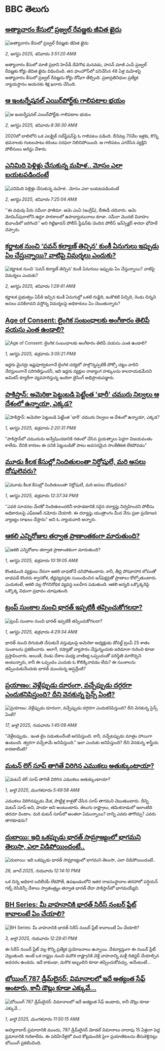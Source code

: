 # BBC తెలుగు## [అత్యాచారం కేసులో ప్రజ్వల్ రేవణ్ణకు జీవిత ఖైదు](https://www.bbc.com/telugu/articles/c2kz55qp9p0o?at_medium=RSS&at_campaign=rss?at_campaign=githubrss)![అత్యాచారం కేసులో ప్రజ్వల్ రేవణ్ణకు జీవిత ఖైదు](https://ichef.bbci.co.uk/ace/ws/240/cpsprodpb/f873/live/8f400650-6f50-11f0-b725-9f7a62d4f799.jpg)_2, ఆగస్టు 2025, శనివారం 3:51:20 AMకి_అత్యాచారం కేసులో మాజీ ప్రధాని హెచ్‌డీ దేవెగౌడ మనవడు, హసన్ మాజీ ఎంపీ ప్రజ్వల్ రేవణ్ణకు కోర్టు జీవిత ఖైదు విధించింది. తన ఫాంహౌస్‌లో పనిచేసిన 48 ఏళ్ల మహిళపై అత్యాచారం కేసులో ప్రజ్వల్ రేవణ్ణను కోర్టు దోషిగా తేల్చింది. ప్రజాప్రతినిధుల ప్రత్యేక న్యాయస్థానం ఆయనకు శిక్ష ఖరారు చేసింది.## [ఆ ఇంటర్నేషనల్ ఎయిర్‌పోర్ట్‌కు గాలిపటాల భయం](https://www.bbc.com/telugu/articles/ckge75dyky4o?at_medium=RSS&at_campaign=rss?at_campaign=githubrss)![ఆ ఇంటర్నేషనల్ ఎయిర్‌పోర్ట్‌కు గాలిపటాల భయం](https://ichef.bbci.co.uk/ace/ws/240/cpsprodpb/ab6e/live/0d446470-6f78-11f0-af4d-cdbfa120f15a.jpg)_2, ఆగస్టు 2025, శనివారం 8:36:30 AMకి_2020లో బాలిలోని ఒక ఎలక్ట్రిక్ సబ్‌స్టేషన్‌పై ఓ గాలిపటం పడింది. దీనివల్ల 70వేల ఇళ్లకు, కొన్ని భవనాలకు గంటలపాటు కరెంటు సరఫరా నిలిచిపోయింది. ఆ గాలిపటం ఎగరేసిన వ్యక్తిని పోలీసులు అరెస్టు చేశారు.## [ఎనిమిది పెళ్లిళ్లు చేసుకున్న మహిళ.. మోసం ఎలా బయటపడిందంటే](https://www.bbc.com/telugu/articles/cdrkyx84y34o?at_medium=RSS&at_campaign=rss?at_campaign=githubrss)![ఎనిమిది పెళ్లిళ్లు చేసుకున్న మహిళ.. మోసం ఎలా బయటపడిందంటే](https://ichef.bbci.co.uk/ace/ws/240/cpsprodpb/7b8f/live/0402b1a0-6f69-11f0-9dca-338471bae23f.jpg)_2, ఆగస్టు 2025, శనివారం 7:25:04 AMకి_''ఈ వధువు పేరు సమీరా ఫాతిమా. ఆమె ఎంఏ (ఇంగ్లీష్), బీఈడీ చదివారు. ఆమె మోమిన్‌పురాలోని ఉర్దూ పాఠశాలలో ఉపాధ్యాయురాలు కూడా. సమీరా మొదటి వివాహం భివాండిలో జరిగింది'' అని గిట్టిఖాదన్ పోలీస్ స్టేషన్‌కు చెందిన పోలీస్ ఇన్‌స్పెక్టర్ శారదా భోపాలే చెప్పారు.## [కర్ణాటక నుంచి ‘పవన్ కల్యాణ్ తెచ్చిన’ కుంకీ ఏనుగులు ఇప్పుడు ఏం చేస్తున్నాయి? వాటిపై విమర్శలు ఎందుకు?](https://www.bbc.com/telugu/articles/ckgl37l63v1o?at_medium=RSS&at_campaign=rss?at_campaign=githubrss)![కర్ణాటక నుంచి ‘పవన్ కల్యాణ్ తెచ్చిన’ కుంకీ ఏనుగులు ఇప్పుడు ఏం చేస్తున్నాయి? వాటిపై విమర్శలు ఎందుకు?](https://ichef.bbci.co.uk/ace/ws/240/cpsprodpb/04f7/live/016e0a00-6eda-11f0-89ea-4d6f9851f623.jpg)_2, ఆగస్టు 2025, శనివారం 1:29:41 AMకి_కర్ణాటక ప్రభుత్వం ఏపీకి ఇచ్చిన కుంకీ ఏనుగుల్లో ఒకటి గుడ్డిది, ఇంకొకటి పిచ్చిది, రెండు చిన్నవి అసలు పనికిరావని వస్తోన్న విమర్శలపై అధికారులు ఏం చెబుతున్నారు?## [Age of Consent: లైంగిక సంబంధాలకు అంగీకారం తెలిపే వయసు ఎంత ఉండాలి?](https://www.bbc.com/telugu/articles/crr2w4qy4n5o?at_medium=RSS&at_campaign=rss?at_campaign=githubrss)![Age of Consent: లైంగిక సంబంధాలకు అంగీకారం తెలిపే వయసు ఎంత ఉండాలి?](https://ichef.bbci.co.uk/ace/standard/240/cpsprodpb/3b8d/live/aa082060-6ee9-11f0-89ea-4d6f9851f623.jpg)_1, ఆగస్టు 2025, శుక్రవారం 3:05:21 PMకి_ఇద్దరు మైనర్లు ఇష్టపూర్వకంగానే లైంగిక చర్యలో పాల్గొన్నప్పటికీ పోక్సో చట్టం వారిని నేరస్తులుగానే పరిగణిస్తుందనీ, ఇది ఇద్దరు వ్యక్తుల రాజ్యాంగ హక్కులను కాలరాయడమేనని అమికస్ క్యూరీగా వ్యవహరిస్తున్న ఇందిరా జైసింగ్ అభిప్రాయపడ్డారు.## [పాకిస్తాన్‌: అమెరికా పెట్టుబడి పెట్టేంత  'భారీ’ చమురు నిల్వలు ఆ దేశంలో ఉన్నాయా, ఎక్కడ? ](https://www.bbc.com/telugu/articles/cdrk0v27n07o?at_medium=RSS&at_campaign=rss?at_campaign=githubrss)![పాకిస్తాన్‌: అమెరికా పెట్టుబడి పెట్టేంత  'భారీ’ చమురు నిల్వలు ఆ దేశంలో ఉన్నాయా, ఎక్కడ? ](https://ichef.bbci.co.uk/ace/ws/240/cpsprodpb/e976/live/36212480-6ed0-11f0-b172-55e938a4abab.jpg)_1, ఆగస్టు 2025, శుక్రవారం 2:20:31 PMకి_"పాకిస్తాన్‌లో చమురును అన్వేషించడానికి గతంలో చేసిన ప్రయత్నాలు పెద్దగా విజయవంతం కాలేదు. దీనికి కారణం ఈ పనికి పెట్టుబడితో పాటు అవసరమైన సాంకేతికత లేకపోవడం"## [మూడు కీలక కేసుల్లో నిందితులంతా నిర్దోషులే, మరి అసలు దోషులెవరు?](https://www.bbc.com/telugu/articles/c5ypdx3j861o?at_medium=RSS&at_campaign=rss?at_campaign=githubrss)![మూడు కీలక కేసుల్లో నిందితులంతా నిర్దోషులే, మరి అసలు దోషులెవరు?](https://ichef.bbci.co.uk/ace/ws/240/cpsprodpb/7652/live/1230c5c0-6ea9-11f0-a8f2-eba5f5937655.jpg)_1, ఆగస్టు 2025, శుక్రవారం 12:37:34 PMకి_‘‘ఎవరి సూచనల మేరకో నిందితులందరినీ కాపాడటానికి సరైన దర్యాప్తు నిర్వహించని పోలీసు అధికారులపై ఎఫ్ఐఆర్ నమోదు చేయాలి. ఈ దర్యాప్తు యంత్రాంగం మీద  నేను ప్రజా ప్రయోజన వ్యాజ్యం దాఖలు చేస్తాను" అని ఓ న్యాయవాది అన్నారు.## [ఆకలి ఎన్నిరోజుల తర్వాత ప్రాణాంతకంగా మారుతుంది?](https://www.bbc.com/telugu/articles/c4g6xr9kw5eo?at_medium=RSS&at_campaign=rss?at_campaign=githubrss)![ఆకలి ఎన్నిరోజుల తర్వాత ప్రాణాంతకంగా మారుతుంది?](https://ichef.bbci.co.uk/ace/ws/240/cpsprodpb/e485/live/93063fe0-6ebd-11f0-af20-030418be2ca5.jpg)_1, ఆగస్టు 2025, శుక్రవారం 10:19:05 AMకి_కొంతమంది వ్యక్తులు నేరుగా ఆకలి బాధతోనే చనిపోతుంటారు. కానీ, తీవ్ర పోషకాహార లోపంతో బాధపడే కొందరు శ్వాసకోశ, జీర్ణవ్యవస్థకు సంబంధించిన ఇన్‌ఫెక్షన్లతో ప్రాణాలు కోల్పోతుంటారు. ఎందుకంటే, ఆకలి వల్ల రోగనిరోధక వ్యవస్థ బలహీన పడుతుంది. ఆకలి అన్నది ఒక్కొక్కరిపై ఒక్కొక్క విధంగా ప్రభావం చూపుతుంది.## [ట్రంప్ సుంకాల నుంచి భారత్ ఇప్పటికీ తప్పించుకోగలదా?](https://www.bbc.com/telugu/articles/c201exv7ydjo?at_medium=RSS&at_campaign=rss?at_campaign=githubrss)![ట్రంప్ సుంకాల నుంచి భారత్ ఇప్పటికీ తప్పించుకోగలదా?](https://ichef.bbci.co.uk/ace/ws/240/cpsprodpb/dcf0/live/007e6700-6e23-11f0-91e6-fdb094521f8b.jpg)_1, ఆగస్టు 2025, శుక్రవారం 4:29:34 AMకి_భారత్ నుంచి దిగుమతి చేసుకునే వస్తువులపై అమెరికా అధ్యక్షుడు డోనల్డ్ ట్రంప్ 25 శాతం సుంకాలను ప్రకటించారు. అలాగే, రష్యాతో వ్యాపారం చేస్తున్నందుకు జరిమానా గురించి కూడా ప్రస్తావించారు. అయితే, రెండు దేశాల మధ్య వాణిజ్య ఒప్పందంతో పరిస్థితి మారొచ్చని అంటున్నారు, కానీ ఈ ఒప్పందం ఎందుకు ఓ కొలిక్కిరావడం లేదు? ఈ సుంకాలను తప్పించుకునేందుకు భారత్ ముందున్న ఆప్షన్లేంటి?## [ప్రయాణం: వెళ్లేప్పుడు దూరంగా, వచ్చేప్పుడు దగ్గరగా ఎందుకనిపిస్తుంది? దీని వెనకున్న సైన్స్ ఏంటి?](https://www.bbc.com/telugu/articles/c0l4y727n1jo?at_medium=RSS&at_campaign=rss?at_campaign=githubrss)![ప్రయాణం: వెళ్లేప్పుడు దూరంగా, వచ్చేప్పుడు దగ్గరగా ఎందుకనిపిస్తుంది? దీని వెనకున్న సైన్స్ ఏంటి?](https://ichef.bbci.co.uk/ace/ws/240/cpsprodpb/054c/live/6957c010-62b0-11f0-8e78-11023c48a856.png)_17, జులై 2025, గురువారం 1:45:09 AMకి_"వెళ్లేటప్పుడు.. ఇంత టైం పడుతుందేంటి అనిపిస్తుంది. కానీ, వచ్చేటప్పుడు మాత్రం హాయిగా ఉంటుంది. త్వరగా వచ్చేశామే అనిపిస్తుంది." ఇలా ఎందుకు అనిపిస్తుంది? దీని వెనకున్న శాస్త్రీయ కారణాలేంటి?## [మటన్ లెగ్ సూప్ తాగితే విరిగిన ఎముకలు అతుక్కుంటాయా?](https://www.bbc.com/telugu/articles/c0l4g92j8kzo?at_medium=RSS&at_campaign=rss?at_campaign=githubrss)![మటన్ లెగ్ సూప్ తాగితే విరిగిన ఎముకలు అతుక్కుంటాయా?](https://ichef.bbci.co.uk/ace/ws/240/cpsprodpb/b31e/live/cce532c0-6d41-11f0-9462-bb509dc78127.jpg)_1, జులై 2025, మంగళవారం 5:49:58 AMకి_ఎముకలు విరిగినప్పుడు మేక, పొట్టేళ్ల కాళ్లతో చేసిన సూప్ తాగమని చెబుతుంటారు. దీన్ని మటన్ సూప్ అని, పాయా అని అంటుంటారు. తెలుగు రాష్ట్రాలు, తమిళనాడులో ఇలాంటిది తరచూ వింటాం. మరి మటన్ సూప్‌లో అంతలా ఏమున్నాయి? దాన్ని ఎవరు తాగొచ్చు? ఎవరు తాగకూడదు?## [దుబాయి: ఇది ఒకప్పుడు భారత్ సామ్రాజ్యంలో భాగమని తెలుసా, ఎలా విడిపోయిందంటే..](https://www.bbc.com/telugu/articles/ce83x3rekyyo?at_medium=RSS&at_campaign=rss?at_campaign=githubrss)![దుబాయి: ఇది ఒకప్పుడు భారత్ సామ్రాజ్యంలో భాగమని తెలుసా, ఎలా విడిపోయిందంటే..](https://ichef.bbci.co.uk/ace/ws/240/cpsprodpb/89c1/live/fbe80b80-5282-11f0-809e-059b7ea85131.jpg)_26, జూన్ 2025, గురువారం 12:14:10 PMకి_ఒక చిన్న అధికార బదిలీయే లేకపోతే, ఉపఖండంలోని ఇతర రాజసంస్థానాల తరహాలో  పర్షియన్ గల్ఫ్ రెసిడెన్సీ దేశాలు స్వాతంత్ర్యం తర్వాత భారత్ లేదా పాకిస్తాన్‌లో భాగమయ్యేవి.## [BH Series: మీ వాహనానికి భారత్ సిరీస్ నంబర్ ప్లేట్ కావాలంటే ఏం చేయాలి?](https://www.bbc.com/telugu/articles/c9dg040gzv6o?at_medium=RSS&at_campaign=rss?at_campaign=githubrss)![BH Series: మీ వాహనానికి భారత్ సిరీస్ నంబర్ ప్లేట్ కావాలంటే ఏం చేయాలి?](https://ichef.bbci.co.uk/ace/ws/240/cpsprodpb/c5c0/live/7facfba0-5801-11f0-b5c5-012c5796682d.jpg)_3, జులై 2025, గురువారం 12:29:41 PMకి_ఈ సిరీస్ నంబర్ ప్లేట్ వల్ల కొన్ని ప్రత్యేక ప్రయోజనాలు ఉన్నాయి. దేశవ్యాప్తంగా ఈ నంబర్ ప్లేట్ చెల్లుతుంది. అంటే ఒక రాష్ట్రం నుంచి మరొక రాష్ట్రానికి వెళ్తే వాహనాన్ని మళ్లీ రిజిస్టర్ చేయాల్సిన అవసరం ఉండదు. ఇదే కాకుండా, మరొక ఇబ్బందిని కూడా తప్పించుకోవచ్చు. అదేంటంటే...## [బోయింగ్ 787 డ్రీమ్‌లైనర్: విమానాలలో ఇదే అత్యంత సేఫ్ అంటారు, కానీ డౌట్లు కూడా ఎక్కువే...](https://www.bbc.com/telugu/articles/c8d664g0dz9o?at_medium=RSS&at_campaign=rss?at_campaign=githubrss)![బోయింగ్ 787 డ్రీమ్‌లైనర్: విమానాలలో ఇదే అత్యంత సేఫ్ అంటారు, కానీ డౌట్లు కూడా ఎక్కువే...](https://ichef.bbci.co.uk/ace/ws/240/cpsprodpb/aebe/live/0ad87b80-5674-11f0-95fc-edf89039c20a.jpg)_1, జులై 2025, మంగళవారం 11:50:15 AMకి_అహ్మదాబాద్ ప్రమాదానికి ముందు, 787 డ్రీమ్‌లైనర్ మోడల్ విమానాలు దాదాపు 15 ఏళ్లుగా పెద్ద ప్రమాదానికి గురికాలేదు. ఈ పదిహేనేళ్లలో వంద కోట్లమందికి  పైగా ప్రయాణికులను తీసుకెళ్లినట్లు బోయింగ్ ప్రకటించింది.
